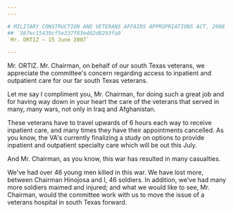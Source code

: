 ```yaml
---
---

# MILITARY CONSTRUCTION AND VETERANS AFFAIRS APPROPRIATIONS ACT, 2008
## `567ec15439cf5e337f83e402d8293fa9`
`Mr. ORTIZ — 15 June 2007`

---
```



Mr. ORTIZ. Mr. Chairman, on behalf of our south Texas veterans, we 
appreciate the committee's concern regarding access to inpatient and 
outpatient care for our far south Texas veterans.

Let me say I compliment you, Mr. Chairman, for doing such a great job 
and for having way down in your heart the care of the veterans that 
served in many, many wars, not only in Iraq and Afghanistan.

These veterans have to travel upwards of 6 hours each way to receive 
inpatient care, and many times they have their appointments cancelled. 
As you know, the VA's currently finalizing a study on options to 
provide inpatient and outpatient specialty care which will be out this 
July.

And Mr. Chairman, as you know, this war has resulted in many 
casualties.


We've had over 46 young men killed in this war. We have lost more, 
between Chairman Hinojosa and I, 46 soldiers. In addition, we've had 
many more soldiers maimed and injured; and what we would like to see, 
Mr. Chairman, would the committee work with us to move the issue of a 
veterans hospital in south Texas forward.